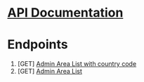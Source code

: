 # [API Documentation](https://developer.accuweather.com)
# Endpoints
1. [GET] [Admin Area List with country code](https://developer.accuweather.com/core-weather/list#administrative-area-list-by-country-code)
2. [GET] [Admin Area List](https://developer.accuweather.com/core-weather/list#administrative-area-list-by-country-code)
